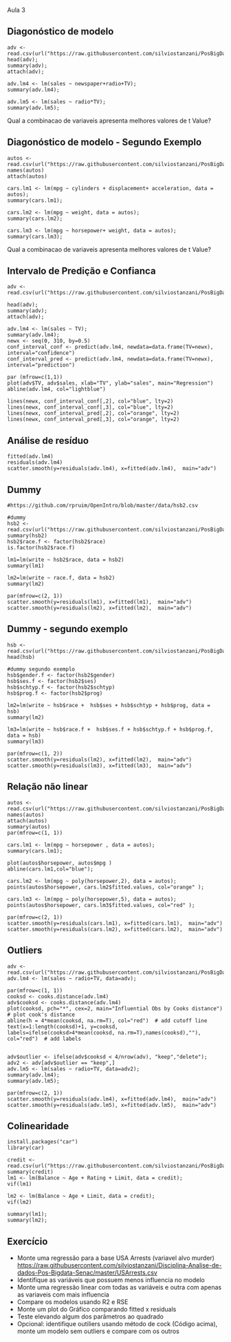Aula 3

## Diagonóstico de modelo
```
adv <- read.csv(url("https://raw.githubusercontent.com/silviostanzani/PosBigData/master/Advertising.csv"));
head(adv);
summary(adv);
attach(adv);

adv.lm4 <- lm(sales ~ newspaper+radio+TV);
summary(adv.lm4);

adv.lm5 <- lm(sales ~ radio*TV);
summary(adv.lm5);
```

Qual a combinacao de variaveis apresenta melhores valores de t  Value?

## Diagonóstico de modelo - Segundo Exemplo

```
autos <- read.csv(url("https://raw.githubusercontent.com/silviostanzani/PosBigData/master/Auto2.csv"));
names(autos)
attach(autos)

cars.lm1 <- lm(mpg ~ cylinders + displacement+ acceleration, data = autos);
summary(cars.lm1);

cars.lm2 <- lm(mpg ~ weight, data = autos);
summary(cars.lm2);

cars.lm3 <- lm(mpg ~ horsepower+ weight, data = autos);
summary(cars.lm3);
```

Qual a combinacao de variaveis apresenta melhores valores de t  Value?

## Intervalo de Predição e Confianca
```
adv <- read.csv(url("https://raw.githubusercontent.com/silviostanzani/PosBigData/master/Advertising.csv"));

head(adv);
summary(adv);
attach(adv);

adv.lm4 <- lm(sales ~ TV);
summary(adv.lm4);
newx <- seq(0, 310, by=0.5)
conf_interval_conf <- predict(adv.lm4, newdata=data.frame(TV=newx), interval="confidence")
conf_interval_pred <- predict(adv.lm4, newdata=data.frame(TV=newx), interval="prediction")
                                                            
par (mfrow=c(1,1))
plot(adv$TV, adv$sales, xlab="TV", ylab="sales", main="Regression")
abline(adv.lm4, col="lightblue")

lines(newx, conf_interval_conf[,2], col="blue", lty=2)
lines(newx, conf_interval_conf[,3], col="blue", lty=2)
lines(newx, conf_interval_pred[,2], col="orange", lty=2)
lines(newx, conf_interval_pred[,3], col="orange", lty=2)
```

## Análise de resíduo
```
fitted(adv.lm4)
residuals(adv.lm4)
scatter.smooth(y=residuals(adv.lm4), x=fitted(adv.lm4),  main="adv")
```
## Dummy
```
#https://github.com/rpruim/OpenIntro/blob/master/data/hsb2.csv

#dummy
hsb2 <- read.csv(url("https://raw.githubusercontent.com/silviostanzani/PosBigData/master/hsb2.csv"));
summary(hsb2)
hsb2$race.f <- factor(hsb2$race)
is.factor(hsb2$race.f)

lm1=lm(write ~ hsb2$race, data = hsb2)
summary(lm1)

lm2=lm(write ~ race.f, data = hsb2)
summary(lm2)

par(mfrow=c(2, 1))
scatter.smooth(y=residuals(lm1), x=fitted(lm1),  main="adv")
scatter.smooth(y=residuals(lm2), x=fitted(lm2),  main="adv")
```

## Dummy - segundo exemplo
```
hsb <- read.csv(url("https://raw.githubusercontent.com/silviostanzani/PosBigData/master/hsb2.csv"));
head(hsb)

#dummy segundo exemplo
hsb$gender.f <- factor(hsb2$gender)
hsb$ses.f <- factor(hsb2$ses)
hsb$schtyp.f <- factor(hsb2$schtyp)
hsb$prog.f <- factor(hsb2$prog)

lm2=lm(write ~ hsb$race +  hsb$ses + hsb$schtyp + hsb$prog, data = hsb)
summary(lm2)

lm3=lm(write ~ hsb$race.f +  hsb$ses.f + hsb$schtyp.f + hsb$prog.f, data = hsb)
summary(lm3)

par(mfrow=c(1, 2))
scatter.smooth(y=residuals(lm2), x=fitted(lm2),  main="adv")
scatter.smooth(y=residuals(lm3), x=fitted(lm3),  main="adv")
```

## Relação não linear
```
autos <- read.csv(url("https://raw.githubusercontent.com/silviostanzani/PosBigData/master/Auto2.csv"))
names(autos)
attach(autos)
summary(autos)
par(mfrow=c(1, 1))

cars.lm1 <- lm(mpg ~ horsepower , data = autos);
summary(cars.lm1);

plot(autos$horsepower, autos$mpg )
abline(cars.lm1,col="blue");

cars.lm2 <- lm(mpg ~ poly(horsepower,2), data = autos);
points(autos$horsepower, cars.lm2$fitted.values, col="orange" );

cars.lm3 <- lm(mpg ~ poly(horsepower,5), data = autos);
points(autos$horsepower, cars.lm3$fitted.values, col="red" );

par(mfrow=c(2, 1))
scatter.smooth(y=residuals(cars.lm1), x=fitted(cars.lm1),  main="adv")
scatter.smooth(y=residuals(cars.lm2), x=fitted(cars.lm2),  main="adv")

```

## Outliers

```
adv <- read.csv(url("https://raw.githubusercontent.com/silviostanzani/PosBigData/master/Advertising.csv"));
adv.lm4 <- lm(sales ~ radio+TV, data=adv);

par(mfrow=c(1, 1))
cooksd <- cooks.distance(adv.lm4)
adv$cooksd <- cooks.distance(adv.lm4)
plot(cooksd, pch="*", cex=2, main="Influential Obs by Cooks distance")  # plot cook's distance
abline(h = 4*mean(cooksd, na.rm=T), col="red")  # add cutoff line
text(x=1:length(cooksd)+1, y=cooksd, labels=ifelse(cooksd>4*mean(cooksd, na.rm=T),names(cooksd),""), col="red")  # add labels


adv$outlier <- ifelse(adv$cooksd < 4/nrow(adv), "keep","delete");
adv2 <- adv[adv$outlier == "keep",]
adv.lm5 <- lm(sales ~ radio+TV, data=adv2);
summary(adv.lm4);
summary(adv.lm5);

par(mfrow=c(2, 1))
scatter.smooth(y=residuals(adv.lm4), x=fitted(adv.lm4),  main="adv")
scatter.smooth(y=residuals(adv.lm5), x=fitted(adv.lm5),  main="adv")
```

## Colinearidade
```
install.packages("car")
library(car)

credit <- read.csv(url("https://raw.githubusercontent.com/silviostanzani/PosBigData/master/Credit.csv"))
summary(credit)
lm1 <- lm(Balance ~ Age + Rating + Limit, data = credit);
vif(lm1)

lm2 <- lm(Balance ~ Age + Limit, data = credit);
vif(lm2)

summary(lm1);
summary(lm2);
```

## Exercício

* Monte uma regressão para a base USA Arrests (variavel alvo murder) https://raw.githubusercontent.com/silviostanzani/Disciplina-Analise-de-dados-Pos-Bigdata-Senac/master/USArrests.csv
* Identifique as variáveis que possuem menos influencia no modelo
* Monte uma regressão linear com todas as variáveis e outra com apenas as variaveis com mais influencia
* Compare os modelos usando R2 e RSE
* Monte um plot do Gráfico comparando fitted x residuals
* Teste elevando algum dos parâmetros ao quadrado
* Opcional: identifique outiliers usando método de cock (Código acima), monte um modelo sem outliers e compare com os outros
